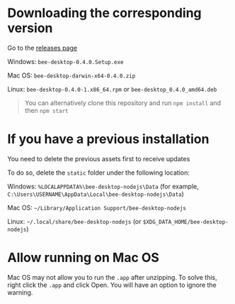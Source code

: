 # Downloading the corresponding version

Go to the [releases page](https://github.com/ethersphere/bee-desktop/releases/tag/v0.4.0)

Windows: `bee-desktop-0.4.0.Setup.exe`

Mac OS: `bee-desktop-darwin-x64-0.4.0.zip`

Linux: `bee-desktop-0.4.0-1.x86_64.rpm` or `bee-desktop_0.4.0_amd64.deb`

> You can alternatively clone this repository and run `npm install` and then `npm start`

# If you have a previous installation

You need to delete the previous assets first to receive updates

To do so, delete the `static` folder under the following location:

Windows: `%LOCALAPPDATA%\bee-desktop-nodejs\Data` (for example,
`C:\Users\USERNAME\AppData\Local\bee-desktop-nodejs\Data`)

Mac OS: `~/Library/Application Support/bee-desktop-nodejs`

Linux: `~/.local/share/bee-desktop-nodejs` (or `$XDG_DATA_HOME/bee-desktop-nodejs`)

# Allow running on Mac OS

Mac OS may not allow you to run the `.app` after unzipping. To solve this, right click the `.app` and click Open. You
will have an option to ignore the warning.
